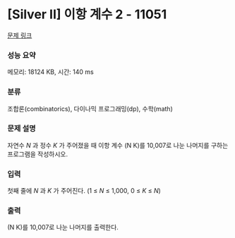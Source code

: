 # [Silver II] 이항 계수 2 - 11051 

[문제 링크](https://www.acmicpc.net/problem/11051) 

### 성능 요약

메모리: 18124 KB, 시간: 140 ms

### 분류

조합론(combinatorics), 다이나믹 프로그래밍(dp), 수학(math)

### 문제 설명

자연수 *N* 과 정수 *K* 가 주어졌을 때 이항 계수 (N K)를 10,007로 나눈 나머지를 구하는 프로그램을 작성하시오.

### 입력 

첫째 줄에 *N* 과 *K* 가 주어진다. (1 ≤ *N* ≤ 1,000, 0 ≤ *K* ≤ *N*)

### 출력 

(N K)를 10,007로 나눈 나머지를 출력한다.

